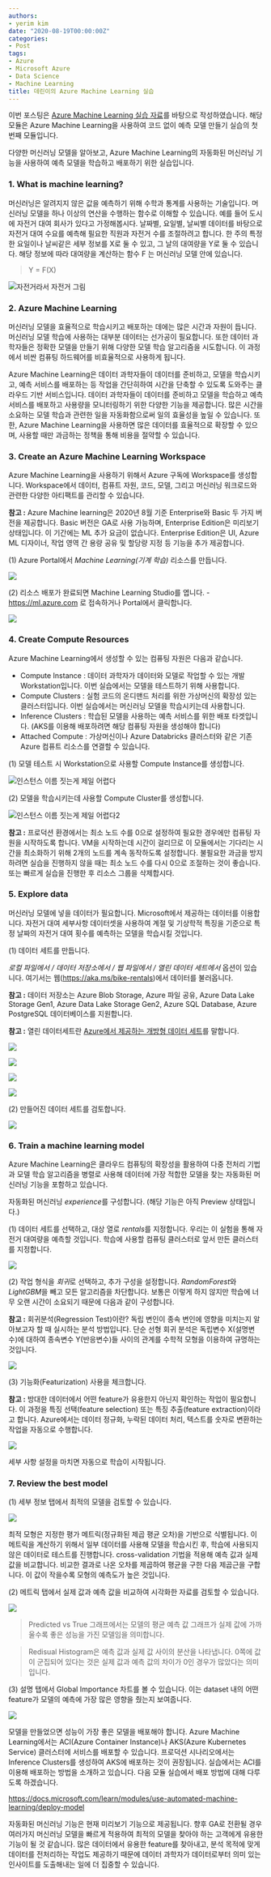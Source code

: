 ```yaml
---
authors:
- yerim kim
date: "2020-08-19T00:00:00Z"
categories:
- Post
tags:
- Azure
- Microsoft Azure
- Data Science
- Machine Learning
title: 데린이의 Azure Machine Learning 실습
---
```



이번 포스팅은 [Azure Machine Learning 실습 자료](https://docs.microsoft.com/learn/modules/use-automated-machine-learning/)를 바탕으로 작성하였습니다. 해당 모듈은 Azure Machine Learning을 사용하여 코드 없이 예측 모델 만들기 실습의 첫 번째 모듈입니다.

다양한 머신러닝 모델을 알아보고, Azure Machine Learning의 자동화된 머신러닝 기능을 사용하여 예측 모델을 학습하고 배포하기 위한 실습입니다.

### 1. What is machine learning?

머신러닝은 알려지지 않은 값을 예측하기 위해 수학과 통계를 사용하는 기술입니다. 머신러닝 모델을 하나 이상의 연산을 수행하는 함수로 이해할 수 있습니다. 예를 들어 도시에 자전거 대여 회사가 있다고 가정해봅시다. 날짜별, 요일별, 날씨별 데이터를 바탕으로 자전거 대여 수요를 예측해 필요한 직원과 자전거 수를 조절하려고 합니다. 한 주의 특정한 요일이나 날씨같은 세부 정보를 X로 둘 수 있고, 그 날의 대여량을 Y로 둘 수 있습니다. 해당 정보에 따라 대여량을 계산하는 함수 F 는 머신러닝 모델 안에 있습니다.

> Y = F(X)

![자전거라서 자전거 그림](images/p1.jpg)


### 2. Azure Machine Learning

머신러닝 모델을 효율적으로 학습시키고 배포하는 데에는 많은 시간과 자원이 듭니다. 머신러닝 모델 학습에 사용하는 대부분 데이터는 선가공이 필요합니다. 또한 데이터 과학자들은 정확한 모델을 만들기 위해 다양한 모델 학습 알고리즘을 시도합니다. 이 과정에서 비싼 컴퓨팅 하드웨어를 비효율적으로 사용하게 됩니다.

Azure Machine Learning은 데이터 과학자들이 데이터를 준비하고, 모델을 학습시키고, 예측 서비스를 배포하는 등 작업을 간단히하여 시간을 단축할 수 있도록 도와주는 클라우드 기반 서비스입니다. 데이터 과학자들이 데이터를 준비하고 모델을 학습하고 예측 서비스를 배포하고 사용량을 모니터링하기 위한 다양한 기능을 제공합니다. 많은 시간을 소요하는 모델 학습과 관련한 일을 자동화함으로써 일의 효율성을 높일 수 있습니다. 또한, Azure Machine Learning을 사용하면 많은 데이터를 효율적으로 확장할 수 있으며, 사용할 때만 과금하는 정책을 통해 비용을 절약할 수 있습니다.


### 3. Create an Azure Machine Learning Workspace

Azure Machine Learning을 사용하기 위해서 Azure 구독에 Workspace를 생성합니다. Workspace에서 데이터, 컴퓨트 자원, 코드, 모델, 그리고 머신러닝 워크로드와 관련한 다양한 아티팩트를 관리할 수 있습니다. 

**참고 :** Azure Machine learning은 2020년 8월 기준 Enterprise와 Basic 두 가지 버전을 제공합니다. Basic 버전은 GA로 사용 가능하며, Enterprise Edition은 미리보기 상태입니다. 이 기간에는 ML 추가 요금이 없습니다. Enterprise Edition은 UI, Azure ML 디자이너, 작업 영역 간 용량 공유 및 할당량 지정 등 기능을 추가 제공합니다. 

(1) Azure Portal에서 *Machine Learning(기계 학습)* 리소스를 만듭니다.

![](images/p2.PNG)

(2) 리소스 배포가 완료되면 Machine Learning Studio를 엽니다.  - https://ml.azure.com 로 접속하거나 Portal에서 클릭합니다.

![](images/p3.PNG)

### 4. Create Compute Resources

Azure Machine Learning에서 생성할 수 있는 컴퓨팅 자원은 다음과 같습니다. 
- Compute Instance : 데이터 과학자가 데이터와 모델로 작업할 수 있는 개발 Workstation입니다. 이번 실습에서는 모델을 테스트하기 위해 사용합니다. 
- Compute Clusters : 실험 코드의 온디맨드 처리를 위한 가상머신의 확장성 있는 클러스터입니다. 이번 실습에서는 머신러닝 모델을 학습시키는데 사용합니다. 
- Inference Clusters : 학습된 모델을 사용하는 예측 서비스를 위한 배포 타겟입니다. (AKS를 이용해 배포하려면 해당 컴퓨팅 자원을 생성해야 합니다)
- Attached Compute : 가상머신이나 Azure Databricks 클러스터와 같은 기존 Azure 컴퓨트 리소스를 연결할 수 있습니다.

(1) 모델 테스트 시 Workstation으로 사용할 Compute Instance를 생성합니다. 

![인스턴스 이름 짓는게 제일 어렵다](images/p4.PNG)

(2) 모델을 학습시키는데 사용할 Compute Cluster를 생성합니다.

![인스턴스 이름 짓는게 제일 어렵다2](images/p5.PNG)

**참고 :** 프로덕션 환경에서는 최소 노드 수를 0으로 설정하여 필요한 경우에만 컴퓨팅 자원을 시작하도록 합니다. VM을 시작하는데 시간이 걸리므로 이 모듈에서는 기다리는 시간을 최소화하기 위해 2개의 노드를 계속 동작하도록 설정합니다. 불필요한 과금을 방지하려면 실습을 진행하지 않을 때는 최소 노드 수를 다시 0으로 조절하는 것이 좋습니다. 또는 빠르게 실습을 진행한 후 리소스 그룹을 삭제합시다.

### 5. Explore data

머신러닝 모델에 넣을 데이터가 필요합니다. Microsoft에서 제공하는 데이터를 이용합니다. 자전거 대여 세부사항 데이터셋을 사용하여 계절 및 기상학적 특징을 기준으로 특정 날짜의 자전거 대여 횟수를 예측하는 모델을 학습시킬 것입니다. 

(1) 데이터 세트를 만듭니다. 

*로컬 파일에서 / 데이터 저장소에서 / 웹 파일에서 / 열린 데이터 세트에서* 옵션이 있습니다. 여기서는 웹(https://aka.ms/bike-rentals)에서 데이터를 불러옵니다.

**참고 :** 데이터 저장소는 Azure Blob Storage, Azure 파일 공유, Azure Data Lake Storage Gen1, Azure Data Lake Storage Gen2, Azure SQL Database, Azure PostgreSQL 데이터베이스를 지원합니다.

**참고 :** 열린 데이터세트란 [Azure에서 제공하는 개방형 데이터 세트](https://azure.microsoft.com/ko-kr/services/open-datasets/)를 말합니다. 

![](images/p6.png)

![](images/p7.PNG)

![](images/p8.PNG)

![](images/p9.PNG)


(2) 만들어진 데이터 세트를 검토합니다. 

![](images/p10.PNG)


### 6. Train a machine learning model

Azure Machine Learning은 클라우드 컴퓨팅의 확장성을 활용하여 다중 전처리 기법과 모델 학습 알고리즘을 병렬로 사용해 데이터에 가장 적합한 모델을 찾는 자동화된 머신러닝 기능을 포함하고 있습니다. 

자동화된 머신러닝 *experience*를 구성합니다. (해당 기능은 아직 Preview 상태입니다.)

(1) 데이터 세트를 선택하고, 대상 열로 *rentals*를 지정합니다. 우리는 이 실험을 통해 자전거 대여량을 예측할 것입니다. 학습에 사용할 컴퓨팅 클러스터로 앞서 만든 클러스터를 지정합니다. 

![](images/p11.PNG)


(2) 작업 형식을 *회귀*로 선택하고, 추가 구성을 설정합니다. *RandomForest*와 *LightGBM*을 빼고 모든 알고리즘을 차단합니다. 보통은 이렇게 하지 않지만 학습에 너무 오랜 시간이 소요되기 때문에 다음과 같이 구성합니다. 

**참고 :** 회귀분석(Regression Test)이란?
독립 변인이 종속 변인에 영향을 미치는지 알아보고자 할 때 실시하는 분석 방법입니다. 단순 선형 회귀 분석은 독립변수 X(설명변수)에 대하여 종속변수 Y(반응변수)들 사이의 관계를 수학적 모형을 이용하여 규명하는 것입니다. 

![](images/p12.PNG)


(3) 기능화(Featurization) 사용을 체크합니다.

**참고 :** 방대한 데이터에서 어떤 feature가 유용한지 아닌지 확인하는 작업이 필요합니다. 이 과정을 특징 선택(feature selection) 또는 특징 추출(feature extraction)이라고 합니다. Azure에서는 데이터 정규화, 누락된 데이터 처리, 텍스트를 숫자로 변환하는 작업을 자동으로 수행합니다.

![](images/p13.PNG)

세부 사항 설정을 마치면 자동으로 학습이 시작됩니다. 

### 7. Review the best model

(1) 세부 정보 탭에서 최적의 모델을 검토할 수 있습니다. 

![](images/p14.PNG)

최적 모형은 지정한 평가 메트릭(정규화된 제곱 평균 오차)을 기반으로 식별됩니다. 이 메트릭을 계산하기 위해서 일부 데이터를 사용해 모델을 학습시킨 후, 학습에 사용되지 않은 데이터로 테스트를 진행합니다. cross-validation 기법을 적용해 예측 값과 실제 값을 비교합니다. 비교한 결과로 나온 오차를 제곱하여 평균을 구한 다음 제곱근을 구합니다. 이 값이 작을수록 모형의 예측도가 높은 것입니다.

(2) 메트릭 탭에서 실제 값과 예측 값을 비교하여 시각화한 자료를 검토할 수 있습니다. 

![](images/p15.PNG)

> Predicted vs True 그래프에서는 모델의 평균 예측 값 그래프가 실제 값에 가까울수록 좋은 성능을 가진 모델임을 의미합니다. 

> Redisual Histogram은 예측 값과 실제 값 사이의 분산을 나타냅니다. 0쪽에 값이 군집되어 있다는 것은 실제 값과 예측 값의 차이가 0인 경우가 많았다는 의미입니다.

(3) 설명 탭에서 Global Importance 차트를 볼 수 있습니다. 이는 dataset 내의 어떤 feature가 모델의 예측에 가장 많은 영향을 줬는지 보여줍니다. 

![](images/p16.PNG)


모델을 만들었으면 성능이 가장 좋은 모델을 배포해야 합니다. Azure Machine Learning에서는 ACI(Azure Container Instance)나 AKS(Azure Kubernetes Service) 클러스터에 서비스를 배포할 수 있습니다. 프로덕션 시나리오에서는 Inference Clusters를 생성하여 AKS에 배포하는 것이 권장됩니다. 실습에서는 ACI를 이용해 배포하는 방법을 소개하고 있습니다. 
다음 모듈 실습에서 배포 방법에 대해 다루도록 하겠습니다. 

https://docs.microsoft.com/learn/modules/use-automated-machine-learning/deploy-model


자동화된 머신러닝 기능은 현재 미리보기 기능으로 제공됩니다. 향후 GA로 전환될 경우 여러가지 머신러닝 모델을 빠르게 적용하여 최적의 모델을 찾아야 하는 고객에게 유용한 기능이 될 것 같습니다. 많은 데이터에서 유용한 feature를 찾아내고, 분석 목적에 맞게 데이터를 전처리하는 작업도 제공하기 때문에 데이터 과학자가 데이터로부터 의미 있는 인사이트를 도출해내는 일에 더 집중할 수 있습니다.

